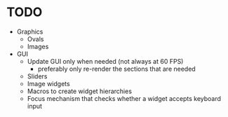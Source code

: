 # TODO

* Graphics
    * Ovals
    * Images
* GUI
    * Update GUI only when needed (not always at 60 FPS)
        * preferably only re-render the sections that are needed
    * Sliders
    * Image widgets
    * Macros to create widget hierarchies
    * Focus mechanism that checks whether a widget accepts keyboard input
